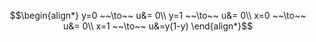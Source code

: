 $$\begin{align*}
y=0 ~~\to~~ u&= 0\\
y=1 ~~\to~~ u&= 0\\
x=0 ~~\to~~ u&= 0\\
x=1 ~~\to~~ u&=y(1-y) 
\end{align*}$$
